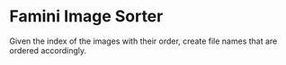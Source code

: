 # Famini Image Sorter
Given the index of the images with their order, create file names that are
ordered accordingly.
